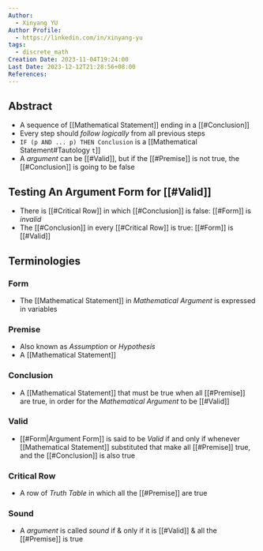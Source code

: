 ```yaml
---
Author:
  - Xinyang YU
Author Profile:
  - https://linkedin.com/in/xinyang-yu
tags:
  - discrete_math
Creation Date: 2023-11-04T19:24:00
Last Date: 2023-12-12T21:28:56+08:00
References: 
---
```

## Abstract
- A sequence of [[Mathematical Statement]] ending in a [[#Conclusion]]
- Every step should *follow logically* from all previous steps
- `IF (p AND ... p) THEN Conclusion` is a [[Mathematical Statement#Tautology `t`]]
- A *argument* can be [[#Valid]], but if the [[#Premise]] is not true, the [[#Conclusion]] is going to be false

## Testing An Argument Form for [[#Valid]]
- There is [[#Critical Row]] in which [[#Conclusion]] is false: [[#Form]] is *invalid*
- The [[#Conclusion]] in every [[#Critical Row]] is true: [[#Form]] is [[#Valid]]

## Terminologies
### Form
- The [[Mathematical Statement]] in *Mathematical Argument* is expressed in variables
### Premise
- Also known as *Assumption* or *Hypothesis*
- A [[Mathematical Statement]]
### Conclusion
- A [[Mathematical Statement]] that must be true when all [[#Premise]] are true, in order for the *Mathematical Argument* to be [[#Valid]]
### Valid
- [[#Form|Argument Form]] is said to be *Valid* if and only if whenever [[Mathematical Statement]] substituted that make all [[#Premise]] true, and the [[#Conclusion]] is also true 
### Critical Row
- A row of *Truth Table* in which all the [[#Premise]] are true

### Sound
- A *argument* is called *sound* if & only if it is [[#Valid]] & all the [[#Premise]] is true
